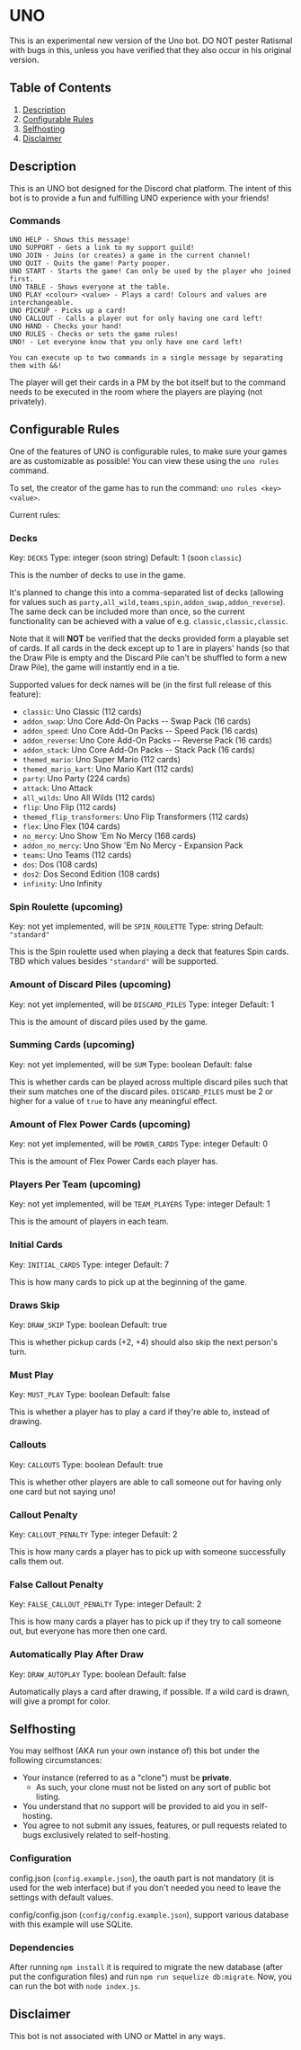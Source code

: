 # UNO

This is an experimental new version of the Uno bot. DO NOT pester Ratismal with bugs in this, unless you have verified that they also occur in his original version.

## Table of Contents

1. [Description](#description)
2. [Configurable Rules](#configurable-rules)
3. [Selfhosting](#selfhosting)
4. [Disclaimer](#disclaimer)

## Description

This is an UNO bot designed for the Discord chat platform. The intent of this bot is to provide a fun and fulfilling UNO experience with your friends!

### Commands

```
UNO HELP - Shows this message!
UNO SUPPORT - Gets a link to my support guild!
UNO JOIN - Joins (or creates) a game in the current channel!
UNO QUIT - Quits the game! Party pooper.
UNO START - Starts the game! Can only be used by the player who joined first.
UNO TABLE - Shows everyone at the table.
UNO PLAY <colour> <value> - Plays a card! Colours and values are interchangeable.
UNO PICKUP - Picks up a card!
UNO CALLOUT - Calls a player out for only having one card left!
UNO HAND - Checks your hand!
UNO RULES - Checks or sets the game rules!
UNO! - Let everyone know that you only have one card left!

You can execute up to two commands in a single message by separating them with &&!
```

The player will get their cards in a PM by the bot itself but to the command needs to be executed in the room where the players are playing (not privately).

## Configurable Rules

One of the features of UNO is configurable rules, to make sure your games are as customizable as possible! You can view these using the `uno rules` command.

To set, the creator of the game has to run the command: `uno rules <key> <value>`.

Current rules:

### Decks

Key: `DECKS`
Type: integer (soon string)
Default: 1 (soon `classic`)

This is the number of decks to use in the game.

It's planned to change this into a comma-separated list of decks (allowing for values such as `party,all_wild,teams,spin,addon_swap,addon_reverse`). The same deck can be included more than once, so the current functionality can be achieved with a value of e.g. `classic,classic,classic`.

Note that it will **NOT** be verified that the decks provided form a playable set of cards. If all cards in the deck except up to 1 are in players' hands (so that the Draw Pile is empty and the Discard Pile can't be shuffled to form a new Draw Pile), the game will instantly end in a tie.

Supported values for deck names will be (in the first full release of this feature):
- `classic`: Uno Classic (112 cards)
- `addon_swap`: Uno Core Add-On Packs -- Swap Pack (16 cards)
- `addon_speed`: Uno Core Add-On Packs -- Speed Pack (16 cards)
- `addon_reverse`: Uno Core Add-On Packs -- Reverse Pack (16 cards)
- `addon_stack`: Uno Core Add-On Packs -- Stack Pack (16 cards)
- `themed_mario`: Uno Super Mario (112 cards)
- `themed_mario_kart`: Uno Mario Kart (112 cards)
- `party`: Uno Party (224 cards)
- `attack`: Uno Attack
- `all_wilds`: Uno All Wilds (112 cards)
- `flip`: Uno Flip (112 cards)
- `themed_flip_transformers`: Uno Flip Transformers (112 cards)
- `flex`: Uno Flex (104 cards)
- `no_mercy`: Uno Show 'Em No Mercy (168 cards)
- `addon_no_mercy`: Uno Show 'Em No Mercy - Expansion Pack
- `teams`: Uno Teams (112 cards)
- `dos`: Dos (108 cards)
- `dos2`: Dos Second Edition (108 cards)
- `infinity`: Uno Infinity

### Spin Roulette (upcoming)

Key: not yet implemented, will be `SPIN_ROULETTE`
Type: string
Default: `"standard"`

This is the Spin roulette used when playing a deck that features Spin cards. TBD which values besides `"standard"` will be supported.

### Amount of Discard Piles (upcoming)

Key: not yet implemented, will be `DISCARD_PILES`
Type: integer
Default: 1

This is the amount of discard piles used by the game.

### Summing Cards (upcoming)

Key: not yet implemented, will be `SUM`
Type: boolean
Default: false

This is whether cards can be played across multiple discard piles such that their sum matches one of the discard piles. `DISCARD_PILES` must be 2 or higher for a value of `true` to have any meaningful effect.

### Amount of Flex Power Cards (upcoming)

Key: not yet implemented, will be `POWER_CARDS`
Type: integer
Default: 0

This is the amount of Flex Power Cards each player has.

### Players Per Team (upcoming)

Key: not yet implemented, will be `TEAM_PLAYERS`
Type: integer
Default: 1

This is the amount of players in each team.

### Initial Cards

Key: `INITIAL_CARDS`
Type: integer
Default: 7

This is how many cards to pick up at the beginning of the game.

### Draws Skip

Key: `DRAW_SKIP`
Type: boolean
Default: true

This is whether pickup cards (+2, +4) should also skip the next person's turn.

### Must Play

Key: `MUST_PLAY`
Type: boolean
Default: false

This is whether a player has to play a card if they're able to, instead of drawing.

### Callouts

Key: `CALLOUTS`
Type: boolean
Default: true

This is whether other players are able to call someone out for having only one card but not saying uno!

### Callout Penalty

Key: `CALLOUT_PENALTY`
Type: integer
Default: 2

This is how many cards a player has to pick up with someone successfully calls them out.

### False Callout Penalty

Key: `FALSE_CALLOUT_PENALTY`
Type: integer
Default: 2

This is how many cards a player has to pick up if they try to call someone out, but everyone has more then one card.

### Automatically Play After Draw

Key: `DRAW_AUTOPLAY`
Type: boolean
Default: false

Automatically plays a card after drawing, if possible. If a wild card is drawn, will give a prompt for color.

## Selfhosting

You may selfhost (AKA run your own instance of) this bot under the following circumstances:
- Your instance (referred to as a "clone") must be **private**.
    - As such, your clone must not be listed on any sort of public bot listing.
- You understand that no support will be provided to aid you in self-hosting.
- You agree to not submit any issues, features, or pull requests related to bugs exclusively related to self-hosting.

### Configuration

config.json (`config.example.json`), the oauth part is not mandatory (it is used for the web interface) but if you don't needed you need to leave the settings with default values.

config/config.json (`config/config.example.json`), support various database with this example will use SQLite.

### Dependencies

After running `npm install` it is required to migrate the new database (after put the configuration files) and run `npm run sequelize db:migrate`.
Now, you can run the bot with `node index.js`.

## Disclaimer

This bot is not associated with UNO or Mattel in any ways.
